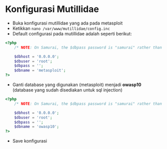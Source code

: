 # Konfigurasi Mutillidae

- Buka konfigurasi mutillidae yang ada pada metasploit
- Ketikkan `nano /var/www/mutillidae/config.inc`
- Default configurasi pada mutillidae adalah seperti berikut:
```php
<?php
    /* NOTE: On Samurai, the $dbpass password is "samurai" rather than blank */

    $dbhost = '0.0.0.0';
    $dbuser = 'root';
    $dbpass = '';
    $dbname = 'metasploit';
?>
```
- Ganti database yang digunakan (metasploit) menjadi **owasp10** (database yang sudah disediakan untuk sql injection)
```php
<?php
    /* NOTE: On Samurai, the $dbpass password is "samurai" rather than blank */

    $dbhost = '0.0.0.0';
    $dbuser = 'root';
    $dbpass = '';
    $dbname = 'owasp10';
?>
```
- Save konfigurasi 